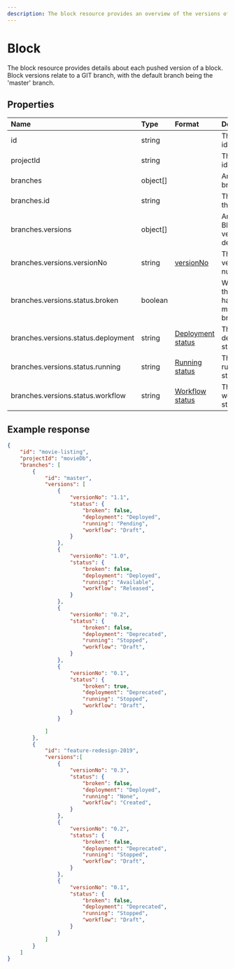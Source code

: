 ```yaml
---
description: The block resource provides an overview of the versions of a block
---
```

# Block

The block resource provides details about each pushed version of a block. Block versions relate to a GIT branch, with the default branch being the 'master' branch.

## Properties

| Name                                | Type     | Format                                            | Description                                 |
|:------------------------------------|:---------|:--------------------------------------------------|:--------------------------------------------|
| id                                  | string   |                                                   | The block identifier                        |
| projectId                           | string   |                                                   | The project identifier                      |
| branches                            | object[] |                                                   | Array of branches                           |
| branches.id                         | string   |                                                   | The id of the branch                        |
| branches.versions                   | object[] |                                                   | Array of Block version details              |
| branches.versions.versionNo         | string   | [versionNo](/model/version.md#versionNo)          | The block version number                    |
| branches.versions.status.broken     | boolean  |                                                   | Whether the block has been marked as broken |
| branches.versions.status.deployment | string   | [Deployment status](/blocks/deployment-status.md) | The block deployment status                 |
| branches.versions.status.running    | string   | [Running status](/blocks/running-status.md)       | The block running status                    |
| branches.versions.status.workflow   | string   | [Workflow status](/blocks/workflow-status.md)     | The block workflow status                   |

## Example response

```json
{ 
    "id": "movie-listing",
    "projectId": "movieDb",
    "branches": [
        {
            "id": "master",
            "versions": [                
                {
                    "versionNo": "1.1",
                    "status": {
                        "broken": false, 
                        "deployment": "Deployed",      
                        "running": "Pending",
                        "workflow": "Draft",
                    }
                },
                {
                    "versionNo": "1.0",
                    "status": {
                        "broken": false, 
                        "deployment": "Deployed",      
                        "running": "Available",
                        "workflow": "Released",
                    }    
                },
                {
                    "versionNo": "0.2",
                    "status": {
                        "broken": false, 
                        "deployment": "Deprecated",      
                        "running": "Stopped",
                        "workflow": "Draft",
                    }    
                },
                {
                    "versionNo": "0.1",
                    "status": {
                        "broken": true, 
                        "deployment": "Deprecated",      
                        "running": "Stopped",
                        "workflow": "Draft",
                    }  
                }

            ]
        },
        {
            "id": "feature-redesign-2019",
            "versions":[
                {
                    "versionNo": "0.3",
                    "status": {
                        "broken": false, 
                        "deployment": "Deployed",      
                        "running": "None",
                        "workflow": "Created",
                    }  
                },
                {
                    "versionNo": "0.2",
                    "status": {
                        "broken": false, 
                        "deployment": "Deprecated",      
                        "running": "Stopped",
                        "workflow": "Draft",
                    } 
                },
                {
                    "versionNo": "0.1",
                    "status": {
                        "broken": false, 
                        "deployment": "Deprecated",      
                        "running": "Stopped",
                        "workflow": "Draft",
                    } 
                }
            ]
        }
    ]
}
```
